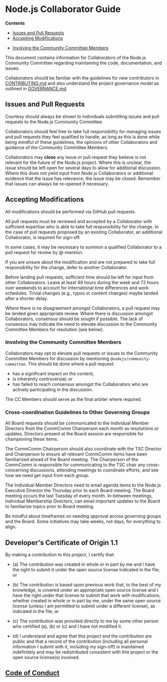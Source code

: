 # Node.js Collaborator Guide

**Contents**

* [Issues and Pull Requests](#issues-and-pull-requests)
* [Accepting Modifications](#accepting-modifications)
 - [Involving the Community Committee Members](#involving-the-community-committee-members)

This document contains information for Collaborators of the Node.js
Community Committee regarding maintaining the code, documentation, and issues.

Collaborators should be familiar with the guidelines for new
contributors in [CONTRIBUTING.md](https://github.com/nodejs/community-committee/blob/master/CONTRIBUTING.md) and also
understand the project governance model as outlined in
[GOVERNANCE.md](https://github.com/nodejs/community-committee/tree/main/governance).

## Issues and Pull Requests

Courtesy should always be shown to individuals submitting issues and
pull requests to the Node.js Community Committee.

Collaborators should feel free to take full responsibility for
managing issues and pull requests they feel qualified to handle, as
long as this is done while being mindful of these guidelines, the
opinions of other Collaborators and guidance of the Community Committee Members.

Collaborators may **close** any issue or pull request they believe is
not relevant for the future of the Node.js project. Where this is
unclear, the issue should be left open for several days to allow for
additional discussion. Where this does not yield input from Node.js
Collaborators or additional evidence that the issue has relevance, the
issue may be closed. Remember that issues can always be re-opened if
necessary.

## Accepting Modifications

All modifications should be performed via GitHub pull requests.

All pull requests must be reviewed and accepted by a Collaborator with
sufficient expertise who is able to take full responsibility for the
change. In the case of pull requests proposed by an existing
Collaborator, an additional Collaborator, is required for sign-off.

In some cases, it may be necessary to summon a qualified Collaborator
to a pull request for review by @-mention.

If you are unsure about the modification and are not prepared to take
full responsibility for the change, defer to another Collaborator.

Before landing pull requests, sufficient time should be left for input
from other Collaborators. Leave at least 48 hours during the week and
72 hours over weekends to account for international time differences
and work schedules. Trivial changes (e.g., typos or content changes)
maybe landed after a shorter delay.

Where there is no disagreement amongst Collaborators, a pull request
may be landed given appropriate review. Where there is discussion
amongst Collaborators, consensus should be sought if possible. The
lack of consensus may indicate the need to elevate discussion to the
Community Committee Members for resolution (see below).

### Involving the Community Committee Members

Collaborators may opt to elevate pull requests or issues to the Community
Committee Members for discussion by mentioning `@nodejs/community-committee`.
This should be done where a pull request:

- has a significant impact on the content,
- is inherently controversial; or
- has failed to reach consensus amongst the Collaborators who are
  actively participating in the discussion.

The CC Members should serve as the final arbiter where required.

### Cross-coordination Guidelines to Other Governing Groups
All Board requests should be communicated to the Individual Member Directors from the
CommComm Chairperson each month as resolutions or updates. Directors present
at the Board session are responsible for championing these items.

The CommComm Chairperson should also coordinate with the TSC Director and Chairperson
to ensure all relevant CommComm items have been familiarized ahead of the Board meeting.
The Chairperson of the CommComm is responsible for communicating to the TSC chair any
cross-concerning discussions, attending meetings to coordinate efforts, and see how we
need get input from each group.

The Individual Member Directors need to email agenda items to the Node.js Executive Director
the Thursday prior to each Board meeting. The Board meeting occurs the last Tuesday of every
month. In-between meetings, Individual Membership Directors, can email important updates to
the Board to familiarize topics prior to Board meeting.

Be mindful about timeframes on needing approval across governing groups and the Board.
Some initiatives may take weeks, not days, for everything to align.

<a id="developers-certificate-of-origin"></a>
## Developer's Certificate of Origin 1.1

By making a contribution to this project, I certify that:

* (a) The contribution was created in whole or in part by me and I
  have the right to submit it under the open source license
  indicated in the file; or

* (b) The contribution is based upon previous work that, to the best
  of my knowledge, is covered under an appropriate open source
  license and I have the right under that license to submit that
  work with modifications, whether created in whole or in part
  by me, under the same open source license (unless I am
  permitted to submit under a different license), as indicated
  in the file; or

* (c) The contribution was provided directly to me by some other
  person who certified (a), (b) or (c) and I have not modified
  it.

* (d) I understand and agree that this project and the contribution
  are public and that a record of the contribution (including all
  personal information I submit with it, including my sign-off) is
  maintained indefinitely and may be redistributed consistent with
  this project or the open source license(s) involved.

## [Code of Conduct](https://github.com/nodejs/community-committee/blob/master/CODE_OF_CONDUCT.md)
